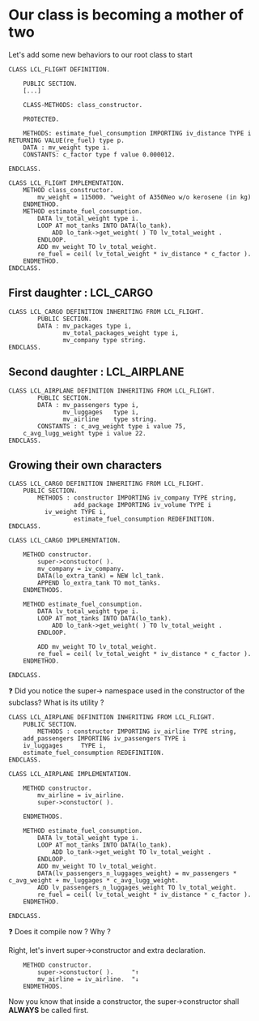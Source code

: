 # Our class is becoming a mother of two

Let's add some new behaviors to our root class to start

```
CLASS LCL_FLIGHT DEFINITION.

	PUBLIC SECTION.
	[...]
	
	CLASS-METHODS: class_constructor.
	
	PROTECTED.
	
	METHODS: estimate_fuel_consumption IMPORTING iv_distance TYPE i RETURNING VALUE(re_fuel) type p.
	DATA : mv_weight type i.
	CONSTANTS: c_factor type f value 0.000012.
	
ENDCLASS.
```

```
CLASS LCL_FLIGHT IMPLEMENTATION.
	METHOD class_constructor.
		mv_weight = 115000. "weight of A350Neo w/o kerosene (in kg)
	ENDMETHOD.
	METHOD estimate_fuel_consumption.
		DATA lv_total_weight type i.
		LOOP AT mot_tanks INTO DATA(lo_tank).
			ADD lo_tank->get_weight( ) TO lv_total_weight .
		ENDLOOP.
		ADD mv_weight TO lv_total_weight.
		re_fuel = ceil( lv_total_weight * iv_distance * c_factor ).
	ENDMETHOD.
ENDCLASS.
```
## First daughter : LCL_CARGO

```
CLASS LCL_CARGO DEFINITION INHERITING FROM LCL_FLIGHT.
		PUBLIC SECTION.
		DATA : mv_packages type i,
			   mv_total_packages_weight type i,
			   mv_company type string.
ENDCLASS.
```

## Second daughter : LCL_AIRPLANE

```
CLASS LCL_AIRPLANE DEFINITION INHERITING FROM LCL_FLIGHT.
		PUBLIC SECTION.
		DATA : mv_passengers type i,
			   mv_luggages   type i,
			   mv_airline	 type string.
		CONSTANTS : c_avg_weight type i value 75,
    c_avg_lugg_weight type i value 22.
ENDCLASS.
```

## Growing their own characters

```
CLASS LCL_CARGO DEFINITION INHERITING FROM LCL_FLIGHT.
	PUBLIC SECTION.
		METHODS : constructor IMPORTING iv_company TYPE string,
				  add_package IMPORTING iv_volume TYPE i
          iv_weight TYPE i,
				  estimate_fuel_consumption REDEFINITION.
ENDCLASS.

CLASS LCL_CARGO IMPLEMENTATION.

	METHOD constructor.
		super->constuctor( ).
		mv_company = iv_company.
		DATA(lo_extra_tank) = NEW lcl_tank.
		APPEND lo_extra_tank TO mot_tanks.
	ENDMETHODS.
	
	METHOD estimate_fuel_consumption.
		DATA lv_total_weight type i.
		LOOP AT mot_tanks INTO DATA(lo_tank).
			ADD lo_tank->get_weight( ) TO lv_total_weight .
		ENDLOOP.
		
		ADD mv_weight TO lv_total_weight.
		re_fuel = ceil( lv_total_weight * iv_distance * c_factor ).
	ENDMETHOD.
	
ENDCLASS.

```

:question: Did you notice the super-> namespace used in the constructor of the subclass?
What is its utility ?
		
```
CLASS LCL_AIRPLANE DEFINITION INHERITING FROM LCL_FLIGHT.
	PUBLIC SECTION.
		METHODS : constructor IMPORTING iv_airline TYPE string,
    add_passengers IMPORTING iv_passengers TYPE i 
    iv_luggages 	TYPE i,
    estimate_fuel_consumption REDEFINITION.
ENDCLASS.

CLASS LCL_AIRPLANE IMPLEMENTATION.

	METHOD constructor.		
		mv_airline = iv_airline.
		super->constuctor( ).

	ENDMETHODS.
	
	METHOD estimate_fuel_consumption.
		DATA lv_total_weight type i.
		LOOP AT mot_tanks INTO DATA(lo_tank).
			ADD lo_tank->get_weight TO lv_total_weight .
		ENDLOOP.
		ADD mv_weight TO lv_total_weight.
		DATA(lv_passengers_n_luggages_weight) = mv_passengers * c_avg_weight + mv_luggages * c_avg_lugg_weight.
		ADD lv_passengers_n_luggages_weight TO lv_total_weight.
		re_fuel = ceil( lv_total_weight * iv_distance * c_factor ).
	ENDMETHOD.
	
ENDCLASS.
```

:question: Does it compile now ? Why ?

Right, let's invert super->constructor and extra declaration.
```
	METHOD constructor.	
		super->constuctor( ).	  "↑
		mv_airline = iv_airline.  "↓
	ENDMETHODS.
```
Now you know that inside a constructor, the super->constructor shall **ALWAYS** be called first.
